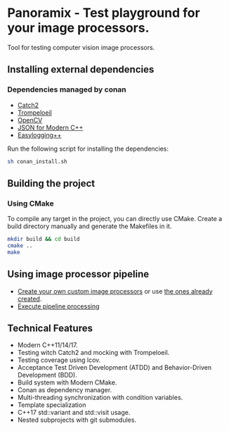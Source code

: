 # Panoramix - Test playground for your image processors.

Tool for testing computer vision image processors. 

## Installing external dependencies

### Dependencies managed by conan
- [Catch2](https://github.com/catchorg/Catch2)
- [Trompeloeil](https://github.com/rollbear/trompeloeil)
- [OpenCV](https://github.com/opencv/opencv)
- [JSON for Modern C++](https://github.com/nlohmann/json) 
- [Easylogging++](https://github.com/amrayn/easyloggingpp)

Run the following script for installing the dependencies:

```bash
sh conan_install.sh
```

## Building the project

### Using CMake

To compile any target in the project, you can directly use CMake. Create a build directory manually and generate the 
Makefiles in it. 

```bash
mkdir build && cd build
cmake ..
make
```

## Using image processor pipeline
- [Create your own custom image processors](doc/create_custom_image_processor.md) or use [the ones already created](https://github.com/icaroalvarez/image-processors).
- [Execute pipeline processing](doc/execute_pipeline.md)

## Technical Features
- Modern C++11/14/17.
- Testing witch Catch2 and mocking with Trompeloeil.
- Testing coverage using lcov. 
- Acceptance Test Driven Development (ATDD) and Behavior-Driven Development (BDD).
- Build system with Modern CMake.
- Conan as dependency manager.
- Multi-threading synchronization with condition variables.
- Template specialization
- C++17 std::variant and std::visit usage.
- Nested subprojects with git submodules.